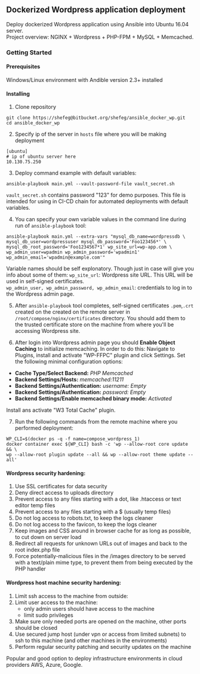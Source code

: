 ## Dockerized Wordpress application deployment
Deploy dockerized Wordpress application using Ansible into Ubuntu 16.04 server.  
Project overview: NGINX + Wordpress + PHP-FPM + MySQL + Memcached.

### Getting Started
#### Prerequisites
Windows/Linux environment with Andible version 2.3+ installed

#### Installing
1.    Clone repository
~~~~
git clone https://shefeg@bitbucket.org/shefeg/ansible_docker_wp.git
cd ansible_docker_wp
~~~~

2.    Specify ip of the server in `hosts` file where you will be making deployment
~~~~   
[ubuntu]
# ip of ubuntu server here
10.130.75.250
~~~~

3.    Deploy command example with default variables:
~~~~
ansible-playbook main.yml --vault-password-file vault_secret.sh
~~~~ 
`vault_secret.sh` contains password "123" for demo purposes.
This file is intended for using in CI-CD chain for automated deployments
with default variables.

4. You can specify your own variable values in the command line during run of `ansible-playbook` tool:
```
ansible-playbook main.yml --extra-vars "mysql_db_name=wordpressdb \
mysql_db_user=wordpressuser mysql_db_password='Foo123456*' \
mysql_db_root_password='Foo1234567*1' wp_site_url=wp-app.com \
wp_admin_user=wpadmin wp_admin_password='wpadmin1' wp_admin_email='wpadmin@example.com'"
```
Variable names should be self explonatory.
Though just in case will give you info about some of them:
`wp_site_url`: Wordpress site URL. This URL will be used in self-signed certificates.  
`wp_admin_user, wp_admin_password, wp_admin_email`: credentials to log in to the Wordpress admin page.

5. After `ansible-playbook` tool completes, self-signed certificates `.pem`,`.crt` created on the
created on the remote server in `/root/compose/nginx/certificates` directory.
You should add them to the trusted certificate store on the machine from where
you'll be accessing Wordpress site.

6. After login into Wordpress admin page you should **Enable Object Caching** to initialize memcaching.
In order to do this:
Navigate to Plugins, install and activate "WP-FFPC" plugin and click Settings.
Set the following minimal configuration options:

* **Cache Type/Select Backend:** *PHP Memcached*
* **Backend Settings/Hosts:** *memcached:11211*
* **Backend Settings/Authentication:** *username: Empty*
* **Backend Settings/Authentication:** *password: Empty*
* **Backend Settings/Enable memcached binary mode:** *Activated*

Install ans activate "W3 Total Cache" plugin.

7. Run the following commands from the remote machine where you performed deployment:
```
WP_CLI=$(docker ps -q -f name=compose_wordpress_1)
docker container exec ${WP_CLI} bash -c 'wp --allow-root core update && \
wp --allow-root plugin update --all && wp --allow-root theme update --all'
```

#### Wordpress security hardening:
1. Use SSL certificates for data security
2. Deny direct access to uploads directory
3. Prevent access to any files starting with a dot, like .htaccess
or text editor temp files
4. Prevent access to any files starting with a $ (usually temp files)
5. Do not log access to robots.txt, to keep the logs cleaner
6. Do not log access to the favicon, to keep the logs cleaner
7. Keep images and CSS around in browser cache for as long as possible,
to cut down on server load
8. Redirect all requests for unknown URLs out of images and back to the
root index.php file
9. Force potentially-malicious files in the /images directory to be served
with a text/plain mime type, to prevent them from being executed by
the PHP handler

#### Wordpress host machine security hardening:
1. Limit ssh access to the machine from outside:
2. Limit user access to the machine:
    * only admin users should have access to the machine
    * limit sudo privileges
3. Make sure only needed ports are opened on the machine, other ports should be closed
4. Use secured jump host (under vpn or access from limited subnets)
to ssh to this machine (and other machines in the environments)
5. Perform regular security patching and security updates on the machine

Popular and good option to deploy infrastructure environments in cloud providers AWS, Azure, Google.
